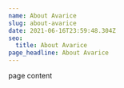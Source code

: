 ```yaml
---
name: About Avarice
slug: about-avarice
date: 2021-06-16T23:59:48.304Z
seo:
  title: About Avarice
page_headline: About Avarice
---
```


page content
